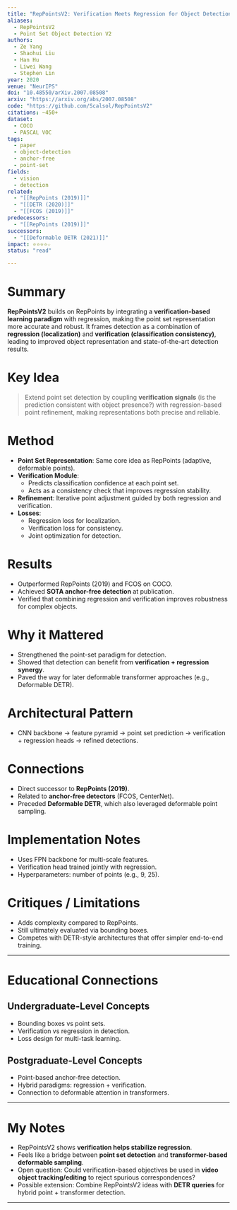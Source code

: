 ```yaml
---
title: "RepPointsV2: Verification Meets Regression for Object Detection (2020)"
aliases:
  - RepPointsV2
  - Point Set Object Detection V2
authors:
  - Ze Yang
  - Shaohui Liu
  - Han Hu
  - Liwei Wang
  - Stephen Lin
year: 2020
venue: "NeurIPS"
doi: "10.48550/arXiv.2007.08508"
arxiv: "https://arxiv.org/abs/2007.08508"
code: "https://github.com/Scalsol/RepPointsV2"
citations: ~450+
dataset:
  - COCO
  - PASCAL VOC
tags:
  - paper
  - object-detection
  - anchor-free
  - point-set
fields:
  - vision
  - detection
related:
  - "[[RepPoints (2019)]]"
  - "[[DETR (2020)]]"
  - "[[FCOS (2019)]]"
predecessors:
  - "[[RepPoints (2019)]]"
successors:
  - "[[Deformable DETR (2021)]]"
impact: ⭐⭐⭐⭐☆
status: "read"

---
```


# Summary
**RepPointsV2** builds on RepPoints by integrating a **verification-based learning paradigm** with regression, making the point set representation more accurate and robust. It frames detection as a combination of **regression (localization)** and **verification (classification consistency)**, leading to improved object representation and state-of-the-art detection results.

# Key Idea
> Extend point set detection by coupling **verification signals** (is the prediction consistent with object presence?) with regression-based point refinement, making representations both precise and reliable.

# Method
- **Point Set Representation**: Same core idea as RepPoints (adaptive, deformable points).  
- **Verification Module**:  
  - Predicts classification confidence at each point set.  
  - Acts as a consistency check that improves regression stability.  
- **Refinement**: Iterative point adjustment guided by both regression and verification.  
- **Losses**:  
  - Regression loss for localization.  
  - Verification loss for consistency.  
  - Joint optimization for detection.  

# Results
- Outperformed RepPoints (2019) and FCOS on COCO.  
- Achieved **SOTA anchor-free detection** at publication.  
- Verified that combining regression and verification improves robustness for complex objects.  

# Why it Mattered
- Strengthened the point-set paradigm for detection.  
- Showed that detection can benefit from **verification + regression synergy**.  
- Paved the way for later deformable transformer approaches (e.g., Deformable DETR).  

# Architectural Pattern
- CNN backbone → feature pyramid → point set prediction → verification + regression heads → refined detections.  

# Connections
- Direct successor to **RepPoints (2019)**.  
- Related to **anchor-free detectors** (FCOS, CenterNet).  
- Preceded **Deformable DETR**, which also leveraged deformable point sampling.  

# Implementation Notes
- Uses FPN backbone for multi-scale features.  
- Verification head trained jointly with regression.  
- Hyperparameters: number of points (e.g., 9, 25).  

# Critiques / Limitations
- Adds complexity compared to RepPoints.  
- Still ultimately evaluated via bounding boxes.  
- Competes with DETR-style architectures that offer simpler end-to-end training.  

---

# Educational Connections

## Undergraduate-Level Concepts
- Bounding boxes vs point sets.  
- Verification vs regression in detection.  
- Loss design for multi-task learning.  

## Postgraduate-Level Concepts
- Point-based anchor-free detection.  
- Hybrid paradigms: regression + verification.  
- Connection to deformable attention in transformers.  

---

# My Notes
- RepPointsV2 shows **verification helps stabilize regression**.  
- Feels like a bridge between **point set detection** and **transformer-based deformable sampling**.  
- Open question: Could verification-based objectives be used in **video object tracking/editing** to reject spurious correspondences?  
- Possible extension: Combine RepPointsV2 ideas with **DETR queries** for hybrid point + transformer detection.  

---
